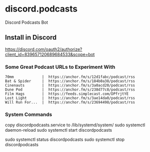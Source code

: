 # discord.podcasts

Discord Podcasts Bot

## Install in Discord

https://discord.com/oauth2/authorize?client_id=839657120689684533&scope=bot

### Some Great Podcast URLs to Experiment With

```
70mm             |  https://anchor.fm/s/12d1fabc/podcast/rss
Bat & Spider     |  https://anchor.fm/s/184b0a38/podcast/rss
Cinenauts        |  https://anchor.fm/s/3a0acd20/podcast/rss
Dune Pod         |  https://anchor.fm/s/238d77c8/podcast/rss
Film Hags        |  https://feeds.simplecast.com/DPfrjtYE
Lost Light       |  https://anchor.fm/s/3ae14da0/podcast/rss
Will Run For...  |  https://anchor.fm/s/23694498/podcast/rss
```

### System Commands

copy discordpodcasts.service to /lib/systemd/system/
sudo systemctl daemon-reload
sudo systemctl start discordpodcasts

sudo systemctl status discordpodcasts
sudo systemctl stop discordpodcasts
